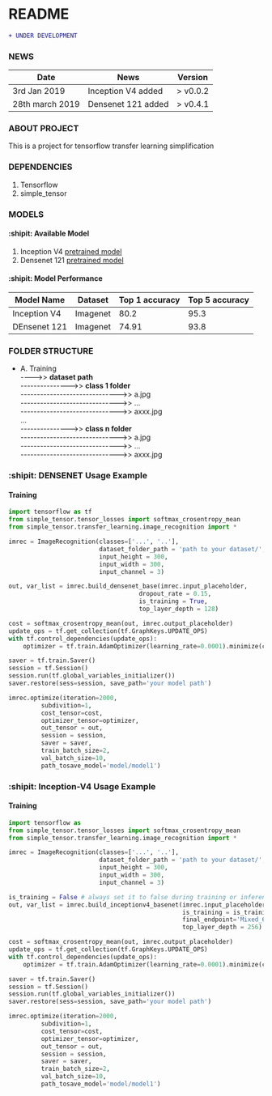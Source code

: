 # README #
```diff
+ UNDER DEVELOPMENT
```
### NEWS
| Date       |                                                         News                                                                     |     Version       |
| ---------- | -------------------------------------------------------------------------------------------------------------------------------- | ----------------- |
|3rd Jan 2019 | Inception V4 added |       > v0.0.2           |
|28th march 2019 | Densenet 121 added |       > v0.4.1         |



### ABOUT PROJECT
This is a project for tensorflow transfer learning simplification

### DEPENDENCIES
1. Tensorflow 
2. simple_tensor

### MODELS
#### :shipit: Available Model
1. Inception V4 [pretrained model](http://download.tensorflow.org/models/inception_v4_2016_09_09.tar.gz)
2. Densenet 121 [pretrained model](https://drive.google.com/open?id=0B_fUSpodN0t0eW1sVk1aeWREaDA)

#### :shipit: Model Performance
| Model Name               |                  Dataset                   |   Top 1 accuracy  |  Top 5 accuracy   |
| ------------------------ | ------------------------------------------ | ----------------- |-------------------|
| Inception V4             |                 Imagenet                   |         80.2      |        95.3       |
| DEnsenet 121             |                 Imagenet                   |         74.91     |        93.8       |


### FOLDER STRUCTURE
- A. Training   
---->> **dataset path**    
--------------->> **class 1 folder**  
------------------------------>> a.jpg    
------------------------------>> ...  
------------------------------>> axxx.jpg         
...     
--------------->> **class n folder**    
------------------------------>> a.jpg  
------------------------------>> ...    
------------------------------>> axxx.jpg


### :shipit: DENSENET Usage Example
#### Training
```python
import tensorflow as tf
from simple_tensor.tensor_losses import softmax_crosentropy_mean
from simple_tensor.transfer_learning.image_recognition import *

imrec = ImageRecognition(classes=['...', '..'],
                         dataset_folder_path = 'path to your dataset/', 
                         input_height = 300,
                         input_width = 300, 
                         input_channel = 3)

out, var_list = imrec.build_densenet_base(imrec.input_placeholder,
                                    dropout_rate = 0.15,
                                    is_training = True,
                                    top_layer_depth = 128)

cost = softmax_crosentropy_mean(out, imrec.output_placeholder)
update_ops = tf.get_collection(tf.GraphKeys.UPDATE_OPS)
with tf.control_dependencies(update_ops):
    optimizer = tf.train.AdamOptimizer(learning_rate=0.0001).minimize(cost)

saver = tf.train.Saver()
session = tf.Session()
session.run(tf.global_variables_initializer())
saver.restore(sess=session, save_path='your model path')

imrec.optimize(iteration=2000, 
         subdivition=1,
         cost_tensor=cost,
         optimizer_tensor=optimizer,
         out_tensor = out,
         session = session, 
         saver = saver,
         train_batch_size=2, 
         val_batch_size=10,
         path_tosave_model='model/model1')

```


### :shipit: Inception-V4 Usage Example
#### Training
```python
import tensorflow as 
from simple_tensor.tensor_losses import softmax_crosentropy_mean
from simple_tensor.transfer_learning.image_recognition import *

imrec = ImageRecognition(classes=['...', '..'],
                         dataset_folder_path = 'path to your dataset/', 
                         input_height = 300,
                         input_width = 300, 
                         input_channel = 3)

is_training = False # always set it to false during training or inferencing (bug in inceptionv4 base tf slim)
out, var_list = imrec.build_inceptionv4_basenet(imrec.input_placeholder, 
                                                is_training = is_training, 
                                                final_endpoint='Mixed_6a', # 'Mixed_6a, Mixed_5a, Mixed_7a
                                                top_layer_depth = 256)

cost = softmax_crosentropy_mean(out, imrec.output_placeholder)
update_ops = tf.get_collection(tf.GraphKeys.UPDATE_OPS)
with tf.control_dependencies(update_ops):
    optimizer = tf.train.AdamOptimizer(learning_rate=0.0001).minimize(cost)

saver = tf.train.Saver()
session = tf.Session()
session.run(tf.global_variables_initializer())
saver.restore(sess=session, save_path='your model path')

imrec.optimize(iteration=2000, 
         subdivition=1,
         cost_tensor=cost,
         optimizer_tensor=optimizer,
         out_tensor = out,
         session = session, 
         saver = saver,
         train_batch_size=2, 
         val_batch_size=10,
         path_tosave_model='model/model1')

```
